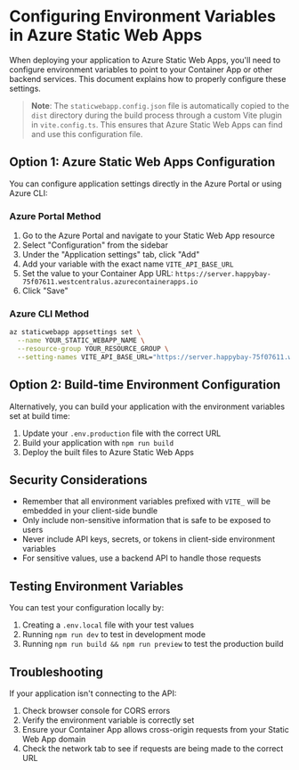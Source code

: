 # Configuring Environment Variables in Azure Static Web Apps

When deploying your application to Azure Static Web Apps, you'll need to configure environment variables to point to your Container App or other backend services. This document explains how to properly configure these settings.

> **Note**: The `staticwebapp.config.json` file is automatically copied to the `dist` directory during the build process through a custom Vite plugin in `vite.config.ts`. This ensures that Azure Static Web Apps can find and use this configuration file.

## Option 1: Azure Static Web Apps Configuration

You can configure application settings directly in the Azure Portal or using Azure CLI:

### Azure Portal Method

1. Go to the Azure Portal and navigate to your Static Web App resource
2. Select "Configuration" from the sidebar
3. Under the "Application settings" tab, click "Add"
4. Add your variable with the exact name `VITE_API_BASE_URL` 
5. Set the value to your Container App URL: `https://server.happybay-75f07611.westcentralus.azurecontainerapps.io`
6. Click "Save"

### Azure CLI Method

```bash
az staticwebapp appsettings set \
  --name YOUR_STATIC_WEBAPP_NAME \
  --resource-group YOUR_RESOURCE_GROUP \
  --setting-names VITE_API_BASE_URL="https://server.happybay-75f07611.westcentralus.azurecontainerapps.io"
```

## Option 2: Build-time Environment Configuration

Alternatively, you can build your application with the environment variables set at build time:

1. Update your `.env.production` file with the correct URL
2. Build your application with `npm run build`
3. Deploy the built files to Azure Static Web Apps

## Security Considerations

- Remember that all environment variables prefixed with `VITE_` will be embedded in your client-side bundle
- Only include non-sensitive information that is safe to be exposed to users
- Never include API keys, secrets, or tokens in client-side environment variables
- For sensitive values, use a backend API to handle those requests

## Testing Environment Variables

You can test your configuration locally by:

1. Creating a `.env.local` file with your test values
2. Running `npm run dev` to test in development mode
3. Running `npm run build && npm run preview` to test the production build

## Troubleshooting

If your application isn't connecting to the API:

1. Check browser console for CORS errors
2. Verify the environment variable is correctly set
3. Ensure your Container App allows cross-origin requests from your Static Web App domain
4. Check the network tab to see if requests are being made to the correct URL
